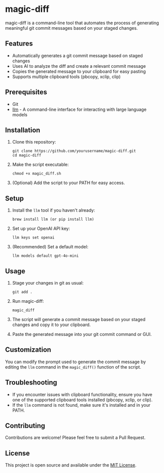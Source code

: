 # magic-diff

magic-diff is a command-line tool that automates the process of generating meaningful git commit messages based on your staged changes.

## Features

- Automatically generates a git commit message based on staged changes
- Uses AI to analyze the diff and create a relevant commit message
- Copies the generated message to your clipboard for easy pasting
- Supports multiple clipboard tools (pbcopy, xclip, clip)

## Prerequisites

- Git
- [llm](https://github.com/simonw/llm) - A command-line interface for interacting with large language models

## Installation

1. Clone this repository:
   ```
   git clone https://github.com/yourusername/magic-diff.git
   cd magic-diff
   ```

2. Make the script executable:
   ```
   chmod +x magic_diff.sh
   ```

3. (Optional) Add the script to your PATH for easy access.

## Setup

1. Install the `llm` tool if you haven't already:
   ```
   brew install llm (or pip install llm)
   ```

2. Set up your OpenAI API key:
   ```
   llm keys set openai
   ```

3. (Recommended) Set a default model:
   ```
   llm models default gpt-4o-mini
   ```

## Usage

1. Stage your changes in git as usual:
   ```
   git add .
   ```

2. Run magic-diff:
   ```
   magic_diff
   ```

3. The script will generate a commit message based on your staged changes and copy it to your clipboard.

4. Paste the generated message into your git commit command or GUI.

## Customization

You can modify the prompt used to generate the commit message by editing the `llm` command in the `magic_diff()` function of the script.

## Troubleshooting

- If you encounter issues with clipboard functionality, ensure you have one of the supported clipboard tools installed (pbcopy, xclip, or clip).
- If the `llm` command is not found, make sure it's installed and in your PATH.

## Contributing

Contributions are welcome! Please feel free to submit a Pull Request.

## License

This project is open source and available under the [MIT License](LICENSE).

